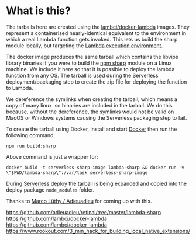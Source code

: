 # What is this?

The tarballs here are created using the [lambci/docker-lambda](https://github.com/lambci/docker-lambda) images. They represent a containerised nearly-identical equivalent to the environment in which a real Lambda function gets invoked. This lets us build the sharp module locally, but targeting the [Lambda execution environment](http://docs.aws.amazon.com/lambda/latest/dg/current-supported-versions.html).  

The docker image produces the same tarball which contains the libvips library binaries if you were to build the [npm sharp](https://www.npmjs.com/package/sharp) module on a Linux machine. We include it here so that it is possible to deploy the lambda function from any OS. The tarball is used during the Serverless deployment/packaging step to create the zip file for deploying the function to Lambda.

We dereference the symlinks when creating the tarball, which means a copy of many linux .so binaries are included in the tarball. We do this because, without the dereference, the symlinks would not be valid on MacOS or Windows systems causing the Serverless packaging step to fail.

To create the tarball using Docker, install and start [Docker](https://www.docker.com/get-started) then run the following command:
```
npm run build:sharp
```

Above command is just a wrapper for:
```
docker build -t serverless-sharp-image lambda-sharp && docker run -v \"$PWD/lambda-sharp\":/var/task serverless-sharp-image
```

During [Serverless](https://www.npmjs.com/package/serverless) deploy the tarball is being expanded and copied into the deploy package `node_modules` folder.

Thanks to [Marco Lüthy / Adieuadieu](https://github.com/adieuadieu/retinal/tree/master/lambda-sharp) for coming up with this.

https://github.com/adieuadieu/retinal/tree/master/lambda-sharp  
https://github.com/lambci/docker-lambda  
https://github.com/lambci/docker-lambda  
https://www.rookout.com/3_min_hack_for_building_local_native_extensions/  
